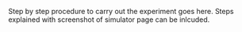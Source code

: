 Step by step procedure to carry out the experiment goes here.
Steps explained with screenshot of simulator page can be inlcuded.
